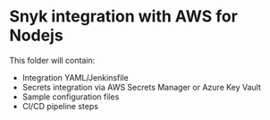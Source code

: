 # Snyk integration with AWS for Nodejs

This folder will contain:
- Integration YAML/Jenkinsfile
- Secrets integration via AWS Secrets Manager or Azure Key Vault
- Sample configuration files
- CI/CD pipeline steps
